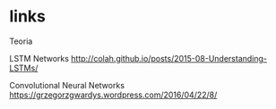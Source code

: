# links

Teoria

LSTM Networks
http://colah.github.io/posts/2015-08-Understanding-LSTMs/

Convolutional Neural Networks
https://grzegorzgwardys.wordpress.com/2016/04/22/8/
